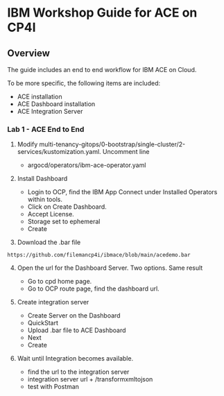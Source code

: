 # IBM Workshop Guide for **ACE on CP4I**

## Overview  

<!--- cSpell:ignore gitorg YAMLs -->

The guide includes an end to end workflow for IBM ACE on Cloud.

To be more specific, the following items are included:

-   ACE installation
-   ACE Dashboard installation
-   ACE Integration Server

### Lab 1 - ACE End to End

1. Modify  multi-tenancy-gitops/0-bootstrap/single-cluster/2-services/kustomization.yaml. Uncomment line 
    - argocd/operators/ibm-ace-operator.yaml

2. Install Dashboard
    - Login to OCP, find the IBM App Connect under Installed Operators within tools. 
    - Click on Create Dashboard. 
    - Accept License. 
    - Storage set to ephemeral
    - Create

3. Download the .bar file
```
https://github.com/filemancp4i/ibmace/blob/main/acedemo.bar
```

4. Open the url for the Dashboard Server. Two options. Same result
    - Go to cpd home page.
    - Go to OCP route page, find the dashboard url.

5. Create integration server
    - Create Server on the Dashboard
    - QuickStart
    - Upload .bar file to ACE Dashboard
    - Next
    - Create

6. Wait until Integration becomes available. 
    - find the url to the integration server
    - integration server url + /transformxmltojson
    - test with Postman
